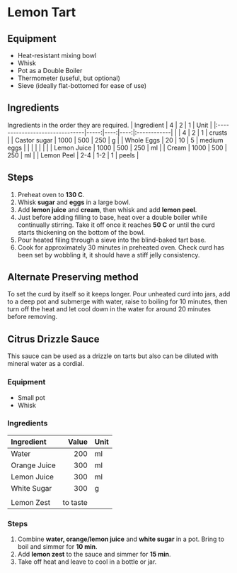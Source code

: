 # Lemon Tart

## Equipment

* Heat-resistant mixing bowl
* Whisk
* Pot as a Double Boiler
* Thermometer (useful, but optional)
* Sieve (ideally flat-bottomed for ease of use)
  

## Ingredients

Ingredients in the order they are required.
| Ingredient                     |    4 |   2 |   1 | Unit        |
|:-------------------------------|-----:|----:|----:|:------------|
| [](PieCrust/SweetTartCrust.md) |    4 |   2 |   1 | crusts      |
| Castor sugar                   | 1000 | 500 | 250 | g           |
| Whole Eggs                     |   20 |  10 |   5 | medium eggs |
|                                |      |     |     |             |
| Lemon Juice                    | 1000 | 500 | 250 | ml          |
| Cream                          | 1000 | 500 | 250 | ml          |
| Lemon Peel                     |  2-4 | 1-2 |   1 | peels       |

## Steps

1. Preheat oven to **130 C**.
2. Whisk **sugar** and **eggs** in a large bowl.
3. Add **lemon juice** and **cream**, then whisk and add **lemon peel**.
4. Just before adding filling to base, heat over a double boiler while continually stirring. Take it off once it reaches **50 C**  or until the curd starts thickening on the bottom of the bowl.
5. Pour heated filing through a sieve into the blind-baked tart base.
6. Cook for approximately 30 minutes in preheated oven. Check curd has been set by wobbling it, it should have a stiff jelly consistency.
   

## Alternate Preserving method

To set the curd by itself so it keeps longer. Pour unheated curd into jars, add to a deep pot and submerge with water, raise to boiling for 10 minutes, then turn off the heat and let cool down in the water for around 20 minutes before removing.

## Citrus Drizzle Sauce

This sauce can be used as a drizzle on tarts but also can be diluted with mineral water as a cordial.

### Equipment

* Small pot
* Whisk

### Ingredients

| Ingredient   |    Value | Unit |
|:-------------|---------:|:-----|
| Water        |      200 | ml   |
| Orange Juice |      300 | ml   |
| Lemon Juice  |      300 | ml   |
| White Sugar  |      300 | g    |
|              |          |      |
| Lemon Zest   | to taste |      |

### Steps

1. Combine **water, orange/lemon juice** and **white sugar** in a pot. Bring to boil and simmer for **10 min**.
2. Add **lemon zest** to the sauce and simmer for **15 min**.
3. Take off heat and leave to cool in a bottle or jar.
